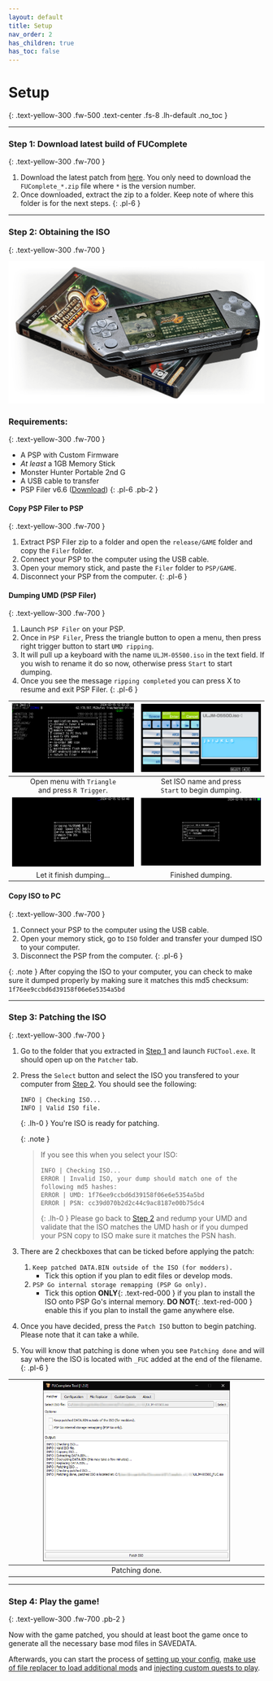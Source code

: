 ```yaml
---
layout: default
title: Setup
nav_order: 2
has_children: true
has_toc: false
---
```


# Setup
{: .text-yellow-300 .fw-500 .text-center .fs-8 .lh-default .no_toc }

---

### Step 1: Download latest build of FUComplete
{: .text-yellow-300 .fw-700 }

1. Download the latest patch from [here](https://github.com/FUComplete/Patch/releases/latest). You only need to download the `FUComplete_*.zip` file where `*` is the version number.
2. Once downloaded, extract the zip to a folder. Keep note of where this folder is for the next steps.
{: .pl-6 }

---

### Step 2: Obtaining the ISO
{: .text-yellow-300 .fw-700 }

![SetupLogo](/assets/images/setup_pspgame.png)

### Requirements:
{: .text-yellow-300 .fw-700 }

* A PSP with Custom Firmware
* *At least* a 1GB Memory Stick
* Monster Hunter Portable 2nd G
* A USB cable to transfer
* PSP Filer v6.6 ([Download](https://archive.org/download/filer6.6/filer6.6.zip))
{: .pl-6 .pb-2 }

#### Copy PSP Filer to PSP
{: .text-yellow-300 .fw-700 }

1. Extract PSP Filer zip to a folder and open the `release/GAME` folder and copy the `Filer` folder.
2. Connect your PSP to the computer using the USB cable.
3. Open your memory stick, and paste the `Filer` folder to `PSP/GAME`.
4. Disconnect your PSP from the computer.
{: .pl-6 }

#### Dumping UMD (PSP Filer) 
{: .text-yellow-300 .fw-700 }

1. Launch `PSP Filer` on your PSP.
2. Once in `PSP Filer`, Press the triangle button to open a menu, then press right trigger button to start `UMD ripping`.
3. It will pull up a keyboard with the name `ULJM-05500.iso` in the text field. If you wish to rename it do so now, otherwise press `Start` to start dumping.
4. Once you see the message `ripping completed` you can press X to resume and exit PSP Filer.
{: .pl-6 }

| <a href="/assets/images/pspfiler_1.png" target="_blank"><img src="/assets/images/pspfiler_1.png"></a> | <a href="/assets/images/pspfiler_2.png" target="_blank"><img src="/assets/images/pspfiler_2.png"></a> |
|:---:|:---:|
| Open menu with `Triangle`<br>and press `R Trigger`. | Set ISO name and press<br>`Start` to begin dumping. |
| <a href="/assets/images/pspfiler_3.png" target="_blank"><img src="/assets/images/pspfiler_3.png"></a> | <a href="/assets/images/pspfiler_4.png" target="_blank"><img src="/assets/images/pspfiler_4.png"></a> |
| Let it finish dumping... | Finished dumping. |

#### Copy ISO to PC
{: .text-yellow-300 .fw-700 }

1. Connect your PSP to the computer using the USB cable.
2. Open your memory stick, go to `ISO` folder and transfer your dumped ISO to your computer.
3. Disconnect the PSP from the computer.
{: .pl-6 }

{: .note }
After copying the ISO to your computer, you can check to make sure it dumped properly by making sure it matches this md5 checksum: `1f76ee9ccbd6d39158f06e6e5354a5bd`

---

### Step 3: Patching the ISO
{: .text-yellow-300 .fw-700 }

1. Go to the folder that you extracted in [Step 1](#step-1-download-latest-build-of-fucomplete) and launch `FUCTool.exe`. It should open up on the `Patcher` tab.
2. Press the `Select` button and select the ISO you transfered to your computer from [Step 2](#step-2-obtaining-the-iso). You should see the following:
    
    ```
    INFO | Checking ISO...
    INFO | Valid ISO file.
    ```
    {: .lh-0 }
You're ISO is ready for patching.
    
    {: .note }
    >If you see this when you select your ISO:
    >```
    >INFO | Checking ISO...
    >ERROR | Invalid ISO, your dump should match one of the following md5 hashes:
    >ERROR | UMD: 1f76ee9ccbd6d39158f06e6e5354a5bd
    >ERROR | PSN: cc39d070b2d2c44c9ac8187e00b75dc4
    >```
    >{: .lh-0 }
    > Please go back to [Step 2](#step-2-obtaining-the-iso) and redump your UMD and validate that the ISO matches the UMD hash or if you dumped your PSN copy to ISO make sure it matches the PSN hash.
3. There are 2 checkboxes that can be ticked before applying the patch:
    1. `Keep patched DATA.BIN outside of the ISO (for modders).`
        - Tick this option if you plan to edit files or develop mods.
    2. `PSP Go internal storage remapping (PSP Go only).`
        - Tick this option **ONLY**{: .text-red-000 } if you plan to install the ISO onto PSP Go's internal memory. **DO NOT**{: .text-red-000 } enable this if you plan to install the game anywhere else.
4. Once you have decided, press the `Patch ISO` button to begin patching. Please note that it can take a while.
5. You will know that patching is done when you see `Patching done` and will say where the ISO is located with `_FUC` added at the end of the filename.
{: .pl-6 }

| <a href="/assets/images/fuctool_patching.png" target="_blank"><img src="/assets/images/fuctool_patching.png" width="75%"></a> |
|:---:|
| Patching done. |

---

### Step 4: Play the game!
{: .text-yellow-300 .fw-700 .pb-2 }

Now with the game patched, you should at least boot the game once to generate all the necessary base mod files in SAVEDATA.

Afterwards, you can start the process of [setting up your config](/docs/fuctool/config.md), [make use of file replacer to load additional mods](/docs/fuctool/file_replacer.md) and [injecting custom quests to play](/docs/fuctool/custom_quests.md). 
